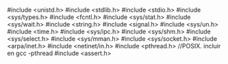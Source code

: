 #include <unistd.h>
#include <stdlib.h>
#include <stdio.h>
#include <sys/types.h>
#include <fcntl.h>
#include <sys/stat.h>
#include <sys/wait.h>
#include <string.h>
#include <signal.h>
#include <sys/un.h>
#include <time.h>
#include <sys/ipc.h>
#include <sys/shm.h>
#include <sys/select.h>
#include <sys/mman.h>
#include <sys/socket.h>
#include <arpa/inet.h>
#include <netinet/in.h>
#include <pthread.h> //POSIX. incluir en gcc -pthread
#include <assert.h>